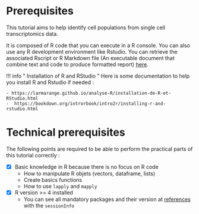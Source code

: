 # Prerequisites

This tutorial aims to help identify cell populations from single cell
transcriptomics data.  

It is composed of R code that you can execute in a R console. You can also 
use any R development environment like Rstudio. You can retrieve the associated
Rscript or R Markdown file (An executable document that combine text and code to
produce formatted report) [here](https://gist.github.com/bellenger-l/762c39b39924f9c35a1b7df60e649bd3).

!!! info " Installation of R and RStudio "
    Here is some documentation to help you install R and Rstudio if needed :

    - https://larmarange.github.io/analyse-R/installation-de-R-et-RStudio.html
    -  https://bookdown.org/introrbook/intro2r/installing-r-and-rstudio.html


# Technical prerequisites

The following points are required to be able to perform the practical
parts of this tutorial correctly :

- [x] Basic knowledge in R because there is no focus on R code
    - How to manipulate  R objets (vectors, dataframe, lists)
    - Create basics functions
    - How to use `lapply` and `mapply`
- [x] R version >= 4 installed
    - You can see all mandatory packages and their version at
     [references](../scRNAseq_basics/references.md) with the `sessionInfo`
